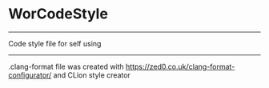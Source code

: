 # WorCodeStyle

---

Code style file for self using  

---

.clang-format file was created with https://zed0.co.uk/clang-format-configurator/ and CLion style creator  
